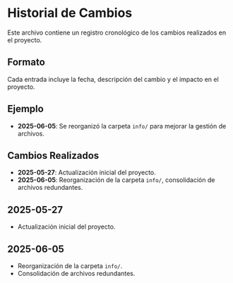 # Historial de Cambios

Este archivo contiene un registro cronológico de los cambios realizados en el proyecto.

## Formato
Cada entrada incluye la fecha, descripción del cambio y el impacto en el proyecto.

## Ejemplo
- **2025-06-05**: Se reorganizó la carpeta `info/` para mejorar la gestión de archivos.

## Cambios Realizados
- **2025-05-27**: Actualización inicial del proyecto.
- **2025-06-05**: Reorganización de la carpeta `info/`, consolidación de archivos redundantes.

## 2025-05-27
- Actualización inicial del proyecto.

## 2025-06-05
- Reorganización de la carpeta `info/`.
- Consolidación de archivos redundantes.
